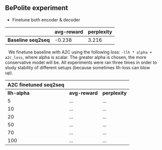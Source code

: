 ## BePolite experiment

* Finetune both encoder & decoder

| | avg-reward | perplexity
--- | --- | ---
__Baseline seq2seq__ | -0.238 | 3.216

`
`
We finetune baseline with A2C using the following loss: `-llh * alpha + a2c_loss`, where alpha is scalar. The greater alpha is chosen, the more conservative model will be. All experiments were ran three times in order to study stability of different setups (because sometimes llh-loss can blow up).

| A2C finetuned seq2seq | | |
--- | --- | ---
| __llh-alpha__ | __avg-reward__ | __perplexity__
5 | ... | ...
10 | ... | ...
20 | ... | ...
50 | ... | ...
70 | ... | ...
100 | ... | ...
